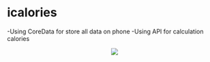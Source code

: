 # icalories
-Using CoreData for store all data on phone
-Using API for calculation calories 
<p align="center">
  <img src = "https://github.com/AlexBahno/icalories/assets/118211419/5490a034-35a2-4785-a918-fed4a6d04e35">
</p>
